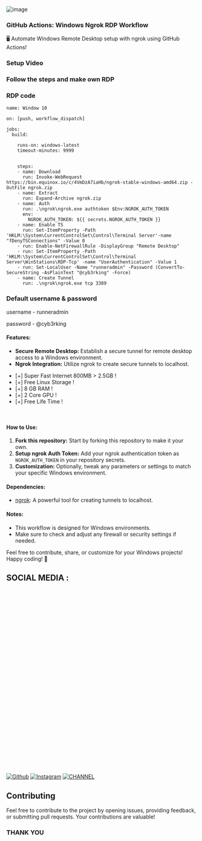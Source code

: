 ![image](https://github.com/CYB3RKING/RDP/blob/main/Screenshot%202024-01-16%20204608.png)
### GitHub Actions: Windows Ngrok RDP Workflow

🖥️ Automate Windows Remote Desktop setup with ngrok using GitHub Actions!

### Setup Video



### Follow the steps and make own RDP



### RDP code

```
name: Window 10

on: [push, workflow_dispatch]

jobs:
  build:

    runs-on: windows-latest
    timeout-minutes: 9999


    steps:
    - name: Download
      run: Invoke-WebRequest https://bin.equinox.io/c/4VmDzA7iaHb/ngrok-stable-windows-amd64.zip -OutFile ngrok.zip
    - name: Extract
      run: Expand-Archive ngrok.zip
    - name: Auth
      run: .\ngrok\ngrok.exe authtoken $Env:NGROK_AUTH_TOKEN
      env:
        NGROK_AUTH_TOKEN: ${{ secrets.NGROK_AUTH_TOKEN }}
    - name: Enable TS
      run: Set-ItemProperty -Path 'HKLM:\System\CurrentControlSet\Control\Terminal Server'-name "fDenyTSConnections" -Value 0
    - run: Enable-NetFirewallRule -DisplayGroup "Remote Desktop"
    - run: Set-ItemProperty -Path 'HKLM:\System\CurrentControlSet\Control\Terminal Server\WinStations\RDP-Tcp' -name "UserAuthentication" -Value 1
    - run: Set-LocalUser -Name "runneradmin" -Password (ConvertTo-SecureString -AsPlainText "@cyb3rking" -Force)
    - name: Create Tunnel
      run: .\ngrok\ngrok.exe tcp 3389
```
###
### Default username & password
username - runneradmin

password - @cyb3rking
#### Features:
- **Secure Remote Desktop:** Establish a secure tunnel for remote desktop access to a Windows environment.
- **Ngrok Integration:** Utilize ngrok to create secure tunnels to localhost.
* [+] Super Fast Internet 800MB > 2.5GB !
* [+] Free Linux Storage !
* [+] 8 GB RAM !
* [+] 2 Core GPU !
* [+] Free Life Time !

<br>

#### How to Use:
1. **Fork this repository:** Start by forking this repository to make it your own.
2. **Setup ngrok Auth Token:** Add your ngrok authentication token as `NGROK_AUTH_TOKEN` in your repository secrets.
3. **Customization:** Optionally, tweak any parameters or settings to match your specific Windows environment.

#### Dependencies:
- [ngrok](https://ngrok.com/): A powerful tool for creating tunnels to localhost.

#### Notes:
- This workflow is designed for Windows environments.
- Make sure to check and adjust any firewall or security settings if needed.

Feel free to contribute, share, or customize for your Windows projects! Happy coding! 🚀

## SOCIAL MEDIA :
[![Github](https://img.shields.io/badge/Github-fikrado-yellow?style=for-the-badge&logo=github)](https://github.com/CYB3R-KING)
[![Instagram](https://img.shields.io/badge/INSTAGRAM-FOLLOW-red?style=for-the-badge&logo=instagram)](https://www.instagram.com/CYB3R_KING)
[![CHANNEL](https://img.shields.io/badge/telegram-blue?style=for-the-badge&logo=telegram)](https://t.me/CYB3R_KING)
<img height="500" src=" ">
## Contributing

Feel free to contribute to the project by opening issues, providing feedback, or submitting pull requests. Your contributions are valuable!


###                                    THANK YOU
